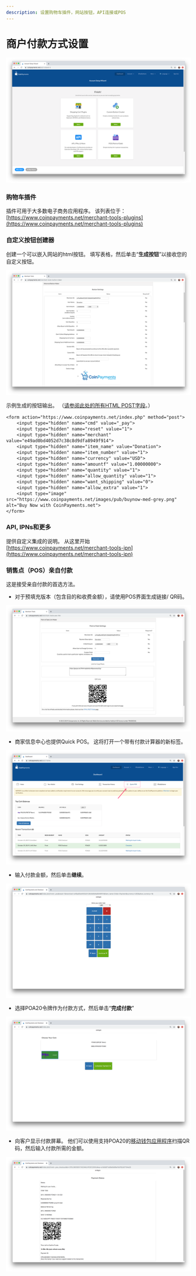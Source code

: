 ```yaml
---
description: 设置购物车插件，网站按钮，API连接或POS
---
```


# 商户付款方式设置

![&#x5546;&#x5BB6;&#x4ED8;&#x6B3E;&#x754C;&#x9762;](../../.gitbook/assets/merchant_setup.png)

### 购物车插件

插件可用于大多数电子商务应用程序。 该列表位于：[https://www.coinpayments.net/merchant-tools-plugins](https://www.coinpayments.net/merchant-tools-plugins)

### 自定义按钮创建器

创建一个可以嵌入网站的html按钮。 填写表格，然后单击“**生成按钮**”以接收您的自定义按钮。

![&#x81EA;&#x5B9A;&#x4E49;&#x6309;&#x94AE;&#x5F62;&#x5F0F;](../../.gitbook/assets/button_form.png)

示例生成的按钮输出。 （[请参阅此处的所有HTML POST字段](https://www.coinpayments.net/merchant-tools-buttons)。）

```text
<form action="https://www.coinpayments.net/index.php" method="post">
	<input type="hidden" name="cmd" value="_pay">
	<input type="hidden" name="reset" value="1">
	<input type="hidden" name="merchant" value="e49ad0bd4052d7c38c8d9dfa8949f914">
	<input type="hidden" name="item_name" value="Donation">
	<input type="hidden" name="item_number" value="1">
	<input type="hidden" name="currency" value="USD">
	<input type="hidden" name="amountf" value="1.00000000">
	<input type="hidden" name="quantity" value="1">
	<input type="hidden" name="allow_quantity" value="1">
	<input type="hidden" name="want_shipping" value="0">
	<input type="hidden" name="allow_extra" value="1">
	<input type="image" src="https://www.coinpayments.net/images/pub/buynow-med-grey.png" alt="Buy Now with CoinPayments.net">
</form>
```

### API, IPNs和更多

提供自定义集成的说明。 从这里开始 [https://www.coinpayments.net/merchant-tools-ipn](https://www.coinpayments.net/merchant-tools-ipn)

### 销售点（POS）亲自付款

这是接受亲自付款的首选方法。

* 对于预填充版本（包含目的和收费金额），请使用POS界面生成链接/ QR码。

![&#x9884;&#x5148;&#x586B;&#x5199;&#x7684;POS&#x8868;&#x5355;&#x3002; &#x7528;&#x6237;&#x53EF;&#x4EE5;&#x8F93;&#x5165;&#x94FE;&#x63A5;&#x6216;&#x626B;&#x63CF;QR&#x7801;&#x4EE5;&#x5B8C;&#x6210;&#x4ED8;&#x6B3E;&#x3002;](../../.gitbook/assets/pos1.png)

* 商家信息中心也提供Quick POS。 这将打开一个带有付款计算器的新标签。

![&#x5F00;&#x542F;Quick POS](../../.gitbook/assets/quick_pos.png)

* 输入付款金额，然后单击**继续**。

![&#x8F93;&#x5165;&#x91D1;&#x989D;&#xFF0C;&#x7136;&#x540E;&#x5355;&#x51FB;&#x7EE7;&#x7EED;](../../.gitbook/assets/quick_pos2.png)

* 选择POA20令牌作为付款方式，然后单击“**完成付款**”

![&#x9009;&#x62E9;POA20](../../.gitbook/assets/quick_pos3.png)

* 向客户显示付款屏幕。 他们可以使用支持POA20的[移动钱包应用程序](https://www.poa.network/v/zhong-wen/for-users/wallets)扫描QR码，然后输入付款所需的金额。

![&#x751F;&#x6210;&#x7684;QR&#x7801;&#xFF0C;&#x5BA2;&#x6237;&#x5C06;&#x6C47;&#x6B3E;&#x5230;&#x8BE5;&#x5730;&#x5740;&#x3002;](../../.gitbook/assets/quick_pos4.png)

## 

